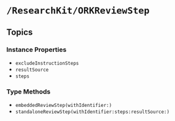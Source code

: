 # ``/ResearchKit/ORKReviewStep``

<!-- The content below this line is auto-generated and is redundant. You should either incorporate it into your content above this line or delete it. -->

## Topics

### Instance Properties

- ``excludeInstructionSteps``
- ``resultSource``
- ``steps``

### Type Methods

- ``embeddedReviewStep(withIdentifier:)``
- ``standaloneReviewStep(withIdentifier:steps:resultSource:)``
